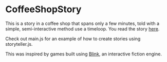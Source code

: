 CoffeeShopStory
===============

This is a story in a coffee shop that spans only a few minutes, told with a simple, semi-interactive method use a timeloop. You read the story [here](http://www.cs.utexas.edu/~rjnevels/CoffeeShopStory/).

Check out main.js for an example of how to create stories using storyteller.js.

This was inspired by games built using [Blink](http://bloomengine.com/blink/), an interactive fiction engine.
